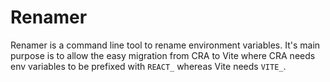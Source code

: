 # Renamer

Renamer is a command line tool to rename environment variables. It's main purpose is to allow the easy migration from CRA to Vite where CRA needs env variables to be prefixed with `REACT_` whereas Vite needs `VITE_`.
